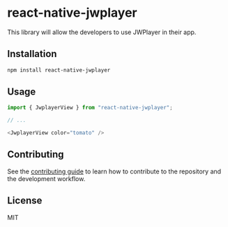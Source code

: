 # react-native-jwplayer

This library will allow the developers to use JWPlayer in their app.

## Installation

```sh
npm install react-native-jwplayer
```

## Usage

```js
import { JwplayerView } from "react-native-jwplayer";

// ...

<JwplayerView color="tomato" />
```

## Contributing

See the [contributing guide](CONTRIBUTING.md) to learn how to contribute to the repository and the development workflow.

## License

MIT

